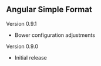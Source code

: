 Angular Simple Format
-------------------

Version 0.9.1

* Bower configuration adjustments

Version 0.9.0

* Initial release
